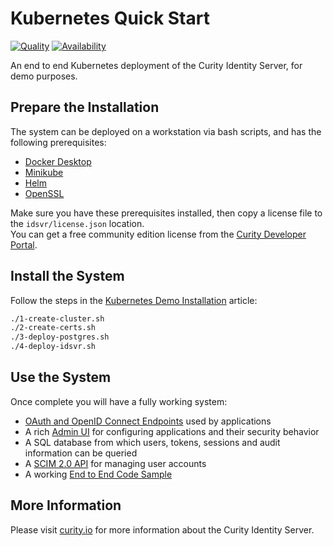 # Kubernetes Quick Start

[![Quality](https://img.shields.io/badge/quality-experiment-red)](https://curity.io/resources/code-examples/status/)
[![Availability](https://img.shields.io/badge/availability-source-blue)](https://curity.io/resources/code-examples/status/)

An end to end Kubernetes deployment of the Curity Identity Server, for demo purposes.

## Prepare the Installation

The system can be deployed on a workstation via bash scripts, and has the following prerequisites:

* [Docker Desktop](https://www.docker.com/products/docker-desktop)
* [Minikube](https://minikube.sigs.k8s.io/docs/start)
* [Helm](https://helm.sh/docs/intro/install/)
* [OpenSSL](https://www.openssl.org/)

Make sure you have these prerequisites installed, then copy a license file to the `idsvr/license.json` location.\
You can get a free community edition license from the [Curity Developer Portal](https://developer.curity.io).
 
## Install the System

Follow the steps in the [Kubernetes Demo Installation](https://curity.io/resources/learn/kubernetes-demo-installation) article:

```bash
./1-create-cluster.sh
./2-create-certs.sh
./3-deploy-postgres.sh
./4-deploy-idsvr.sh
```

## Use the System

Once complete you will have a fully working system:

- [OAuth and OpenID Connect Endpoints](https://login.curity.local/oauth/v2/oauth-anonymous/.well-known/openid-configuration) used by applications
- A rich [Admin UI](https://admin.curity.local/admin) for configuring applications and their security behavior
- A SQL database from which users, tokens, sessions and audit information can be queried
- A [SCIM 2.0 API](https://login.curity.local/user-management/admin) for managing user accounts
- A working [End to End Code Sample](https://login.curity.local/demo-client.html)

## More Information

Please visit [curity.io](https://curity.io/) for more information about the Curity Identity Server.
